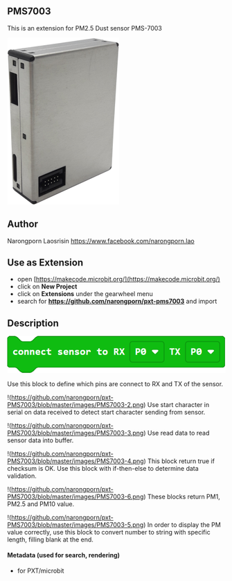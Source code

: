 ## PMS7003
This is an extension for PM2.5 Dust sensor PMS-7003

![PMS7003 sensor](https://github.com/narongporn/pxt-PMS7003/blob/master/images/PMS7003.png)

## Author
Narongporn Laosrisin
https://www.facebook.com/narongporn.lao

## Use as Extension
* open [https://makecode.microbit.org/](https://makecode.microbit.org/)
* click on **New Project**
* click on **Extensions** under the gearwheel menu
* search for **https://github.com/narongporn/pxt-pms7003** and import

## Description
![connect](https://github.com/narongporn/pxt-PMS7003/blob/master/images/PMS7003-1.png)

Use this block to define which pins are connect to RX and TX of the sensor.

!(https://github.com/narongporn/pxt-PMS7003/blob/master/images/PMS7003-2.png)
Use start character in serial on data received to detect start character sending from sensor.

!(https://github.com/narongporn/pxt-PMS7003/blob/master/images/PMS7003-3.png)
Use read data to read sensor data into buffer.

!(https://github.com/narongporn/pxt-PMS7003/blob/master/images/PMS7003-4.png)
This block return true if checksum is OK. Use this block with if-then-else to determine data validation.

!(https://github.com/narongporn/pxt-PMS7003/blob/master/images/PMS7003-6.png)
These blocks return PM1, PM2.5 and PM10 value.

!(https://github.com/narongporn/pxt-PMS7003/blob/master/images/PMS7003-5.png)
In order to display the PM value correctly, use this block to convert number to string with specific length, filling blank at the end.

#### Metadata (used for search, rendering)

* for PXT/microbit
<script src="https://makecode.com/gh-pages-embed.js"></script><script>makeCodeRender("{{ site.makecode.home_url }}", "{{ site.github.owner_name }}/{{ site.github.repository_name }}");</script>
